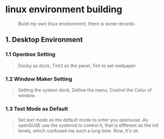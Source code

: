 # linux environment building
> Build my own linux environment, there is some records.
## 1. Desktop Environment
### 1.1 Openbox Setting
> Docky as dock, Tint2 as the panel, Feh to set wallpaper.
### 1.2 Window Maker Setting
> Setting the system dock, Define the menu, Control the Color of window.
### 1.3 Text Mode as Default
> Set text mode as the default mode to enter you opensuse. As openSUSE use the systemd to control it, that is different as the init levels, which confused me such a long time. Now, it's ok.
